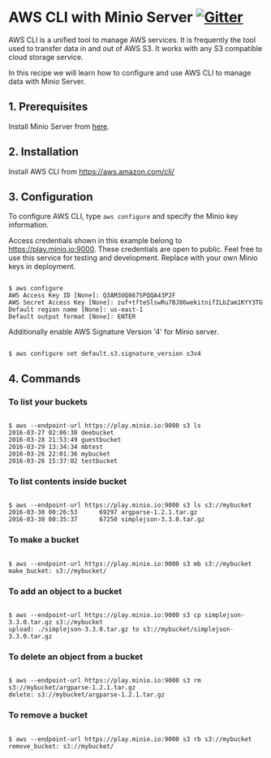 # AWS CLI with Minio Server [![Gitter](https://badges.gitter.im/Join%20Chat.svg)](https://gitter.im/minio/minio?utm_source=badge&utm_medium=badge&utm_campaign=pr-badge&utm_content=badge)

AWS CLI is a unified tool to manage AWS services. It is frequently the tool used to transfer data in and out of AWS S3. It works with any S3 compatible cloud storage service. 

In this recipe we will learn how to configure and use AWS CLI to manage data with Minio Server.

## 1. Prerequisites

Install Minio Server from [here](http://docs.minio.io/docs/minio).

## 2. Installation 
 
Install AWS CLI from https://aws.amazon.com/cli/

## 3. Configuration

To configure AWS CLI, type `aws configure` and specify the Minio key information.

Access credentials shown in this example belong to https://play.minio.io:9000.
These credentials are open to public. Feel free to use this service for testing and development. Replace with your own Minio keys in deployment.

```

$ aws configure
AWS Access Key ID [None]: Q3AM3UQ867SPQQA43P2F
AWS Secret Access Key [None]: zuf+tfteSlswRu7BJ86wekitnifILbZam1KYY3TG
Default region name [None]: us-east-1
Default output format [None]: ENTER

```

Additionally enable AWS Signature Version '4' for Minio server.

```

$ aws configure set default.s3.signature_version s3v4

```

## 4. Commands
 
### To list your buckets

```

$ aws --endpoint-url https://play.minio.io:9000 s3 ls
2016-03-27 02:06:30 deebucket
2016-03-28 21:53:49 guestbucket
2016-03-29 13:34:34 mbtest
2016-03-26 22:01:36 mybucket
2016-03-26 15:37:02 testbucket

```

### To list contents inside bucket

```

$ aws --endpoint-url https://play.minio.io:9000 s3 ls s3://mybucket
2016-03-30 00:26:53      69297 argparse-1.2.1.tar.gz
2016-03-30 00:35:37      67250 simplejson-3.3.0.tar.gz

```

### To make a bucket

```

$ aws --endpoint-url https://play.minio.io:9000 s3 mb s3://mybucket
make_bucket: s3://mybucket/

```

### To add an object to a bucket

```

$ aws --endpoint-url https://play.minio.io:9000 s3 cp simplejson-3.3.0.tar.gz s3://mybucket
upload: ./simplejson-3.3.0.tar.gz to s3://mybucket/simplejson-3.3.0.tar.gz

```

### To delete an object from a bucket

```

$ aws --endpoint-url https://play.minio.io:9000 s3 rm s3://mybucket/argparse-1.2.1.tar.gz
delete: s3://mybucket/argparse-1.2.1.tar.gz

```

### To remove a bucket

```

$ aws --endpoint-url https://play.minio.io:9000 s3 rb s3://mybucket
remove_bucket: s3://mybucket/

```
